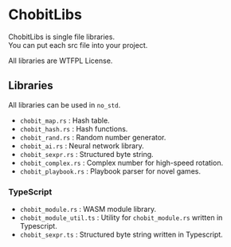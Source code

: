 ChobitLibs
==========

ChobitLibs is single file libraries.  
You can put each src file into your project.

All libraries are WTFPL License.

Libraries
---------

All libraries can be used in `no_std`.

* `chobit_map.rs` : Hash table.
* `chobit_hash.rs` : Hash functions.
* `chobit_rand.rs` : Random number generator.
* `chobit_ai.rs` : Neural network library.
* `chobit_sexpr.rs` : Structured byte string.
* `chobit_complex.rs` : Complex number for high-speed rotation.
* `chobit_playbook.rs` : Playbook parser for novel games.

### TypeScript

* `chobit_module.rs` : WASM module library.
* `chobit_module_util.ts` : Utility for `chobit_module.rs` written in Typescript.
* `chobit_sexpr.ts` : Structured byte string written in Typescript.


